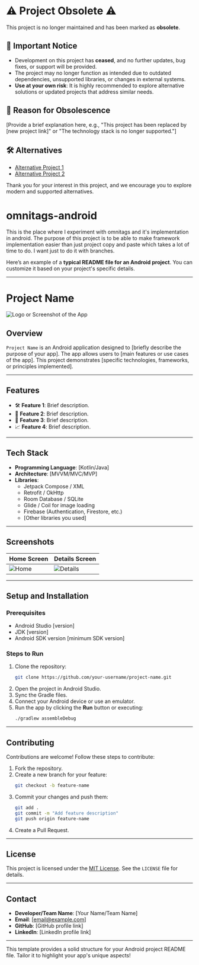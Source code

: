# ⚠️ Project Obsolete ⚠️

This project is no longer maintained and has been marked as **obsolete**. 

## 🚨 Important Notice

- Development on this project has **ceased**, and no further updates, bug fixes, or support will be provided.  
- The project may no longer function as intended due to outdated dependencies, unsupported libraries, or changes in external systems.  
- **Use at your own risk**: It is highly recommended to explore alternative solutions or updated projects that address similar needs.

## 📜 Reason for Obsolescence

[Provide a brief explanation here, e.g., "This project has been replaced by [new project link]" or "The technology stack is no longer supported."]

## 🛠️ Alternatives

- [Alternative Project 1](#)
- [Alternative Project 2](#)

Thank you for your interest in this project, and we encourage you to explore modern and supported alternatives.


# omnitags-android
 This is the place where I experiment with omnitags and it's implementation in android. The purpose of this project is to be able to make framework implementation easier than just project copy and paste which takes a lot of time to do. I want just to do it with branches.

Here’s an example of a **typical README file for an Android project**. You can customize it based on your project's specific details.

---

# **Project Name**

![Logo or Screenshot of the App](link-to-image-or-screenshot)

## **Overview**
`Project Name` is an Android application designed to [briefly describe the purpose of your app]. The app allows users to [main features or use cases of the app]. This project demonstrates [specific technologies, frameworks, or principles implemented].

---

## **Features**
- 🛠 **Feature 1**: Brief description.
- 🎨 **Feature 2**: Brief description.
- 🔔 **Feature 3**: Brief description.
- 📈 **Feature 4**: Brief description.

---

## **Tech Stack**
- **Programming Language**: [Kotlin/Java]
- **Architecture**: [MVVM/MVC/MVP]
- **Libraries**:
    - Jetpack Compose / XML
    - Retrofit / OkHttp
    - Room Database / SQLite
    - Glide / Coil for image loading
    - Firebase (Authentication, Firestore, etc.)
    - [Other libraries you used]

---

## **Screenshots**
| Home Screen | Details Screen |
| ----------- | -------------- |
| ![Home](link-to-image) | ![Details](link-to-image) |

---

## **Setup and Installation**

### **Prerequisites**
- Android Studio [version]
- JDK [version]
- Android SDK version [minimum SDK version]

### **Steps to Run**
1. Clone the repository:
   ```bash
   git clone https://github.com/your-username/project-name.git
   ```
2. Open the project in Android Studio.
3. Sync the Gradle files.
4. Connect your Android device or use an emulator.
5. Run the app by clicking the **Run** button or executing:
   ```bash
   ./gradlew assembleDebug
   ```

---

## **Contributing**
Contributions are welcome! Follow these steps to contribute:
1. Fork the repository.
2. Create a new branch for your feature:
   ```bash
   git checkout -b feature-name
   ```
3. Commit your changes and push them:
   ```bash
   git add .
   git commit -m "Add feature description"
   git push origin feature-name
   ```
4. Create a Pull Request.

---

## **License**
This project is licensed under the [MIT License](LICENSE). See the `LICENSE` file for details.

---

## **Contact**
- **Developer/Team Name**: [Your Name/Team Name]
- **Email**: [email@example.com]
- **GitHub**: [GitHub profile link]
- **LinkedIn**: [LinkedIn profile link]

---

This template provides a solid structure for your Android project README file. Tailor it to highlight your app's unique aspects!